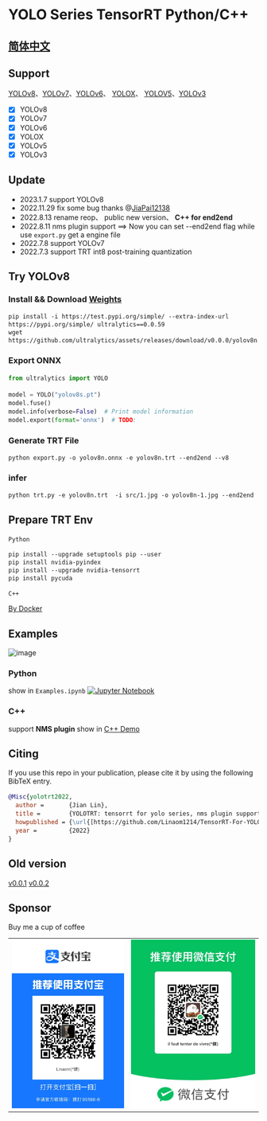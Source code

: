 # YOLO Series TensorRT Python/C++ 
## [简体中文](README_CN.md)

## Support
[YOLOv8](https://v8docs.ultralytics.com/)、[YOLOv7](https://github.com/WongKinYiu/yolov7)、[YOLOv6](https://github.com/meituan/YOLOv6)、 [YOLOX](https://github.com/Megvii-BaseDetection/YOLOX)、 [YOLOV5](https://github.com/ultralytics/yolov5)、[YOLOv3](https://github.com/ultralytics/yolov3)

- [x] YOLOv8
- [x] YOLOv7
- [x] YOLOv6
- [x] YOLOX
- [x] YOLOv5
- [x] YOLOv3 

## Update 
- 2023.1.7 support YOLOv8
- 2022.11.29 fix some bug thanks @[JiaPai12138](https://github.com/JiaPai12138)
- 2022.8.13 rename reop、 public new version、 **C++ for end2end**
- 2022.8.11 nms plugin support ==> Now you can set --end2end flag while use `export.py` get a engine file  
- 2022.7.8 support YOLOv7 
- 2022.7.3 support TRT int8  post-training quantization 

## Try YOLOv8
### Install && Download [Weights](https://github.com/ultralytics/assets/)
```shell
pip install -i https://test.pypi.org/simple/ --extra-index-url https://pypi.org/simple/ ultralytics==0.0.59
wget https://github.com/ultralytics/assets/releases/download/v0.0.0/yolov8n.pt 
```
### Export ONNX
```Python
from ultralytics import YOLO

model = YOLO("yolov8s.pt")
model.fuse()  
model.info(verbose=False)  # Print model information
model.export(format='onnx')  # TODO: 
```
### Generate TRT File 
```shell
python export.py -o yolov8n.onnx -e yolov8n.trt --end2end --v8
```
### infer 
```shell
python trt.py -e yolov8n.trt  -i src/1.jpg -o yolov8n-1.jpg --end2end 
```

##  Prepare TRT Env 
`Python`
```
pip install --upgrade setuptools pip --user
pip install nvidia-pyindex
pip install --upgrade nvidia-tensorrt
pip install pycuda
```
`C++`

[By Docker](https://github.com/NVIDIA/TensorRT/blob/main/docker/ubuntu-20.04.Dockerfile)

## Examples
![image](https://user-images.githubusercontent.com/60921095/203555073-91606059-f3b6-49c2-b821-c3fa4c14ac42.png)

### Python

show in `Examples.ipynb` <a href="https://github.com/Linaom1214/TensorRT-For-YOLO-Series/blob/main/Examples.ipynb"><img src="https://colab.research.google.com/assets/colab-badge.svg" alt="Jupyter Notebook"></a>


### C++ 

support **NMS plugin**
show in [C++ Demo](cpp/README.MD)


## Citing 

If you use this repo in your publication, please cite it by using the following BibTeX entry.

```bibtex
@Misc{yolotrt2022,
  author =       {Jian Lin},
  title =        {YOLOTRT: tensorrt for yolo series, nms plugin support},
  howpublished = {\url{[https://github.com/Linaom1214/TensorRT-For-YOLO-Series]}},
  year =         {2022}
}
```

## Old version
[v0.0.1](https://github.com/Linaom1214/TensorRT-For-YOLO-Series/releases/tag/v0.0.1)
[v0.0.2](https://github.com/Linaom1214/TensorRT-For-YOLO-Series/releases/tag/v0.0.2)

## Sponsor

Buy me a cup of coffee


<table><tr>
<td><img src=src/alipay.jpg border=0></td>
<td><img src=src/wechatpay.jpg border=0></td>
</tr></table>

